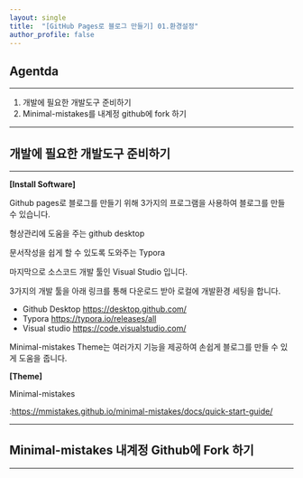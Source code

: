 ```yaml
---
layout: single
title:  "[GitHub Pages로 블로그 만들기] 01.환경설정"
author_profile: false
---
```


## Agentda

------

1. 개발에 필요한 개발도구 준비하기
2. Minimal-mistakes를 내계정 github에 fork 하기

------







## 개발에 필요한 개발도구 준비하기

------

**[Install Software]** 

Github pages로 블로그를 만들기 위해 3가지의 프로그램을 사용하여 블로그를 만들 수 있습니다. 

형상관리에 도움을 주는 github desktop 

문서작성을 쉽게 할 수 있도록 도와주는 Typora 

마지막으로 소스코드 개발 툴인 Visual Studio 입니다. 

3가지의 개발 툴을 아래 링크를 통해 다운로드 받아 로컬에 개발환경 세팅을 합니다. 

- Github Desktop 
  https://desktop.github.com/ 
- Typora 
  https://typora.io/releases/all 
- Visual studio 
  https://code.visualstudio.com/ 

Minimal-mistakes Theme는 여러가지 기능을 제공하여 손쉽게 블로그를 만들 수 있게 도움을 줍니다. 

**[Theme]** 

Minimal-mistakes 

:https://mmistakes.github.io/minimal-mistakes/docs/quick-start-guide/ 

-----



## Minimal-mistakes 내계정 Github에 Fork 하기

------

